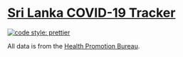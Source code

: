 # [Sri Lanka COVID-19 Tracker](https://sri-lanka-covid-19.now.sh/)

[![code style: prettier](https://img.shields.io/badge/code_style-prettier-ff69b4.svg?style=flat-square)](https://github.com/prettier/prettier)

All data is from the [Health Promotion Bureau](https://hpb.health.gov.lk/en).
